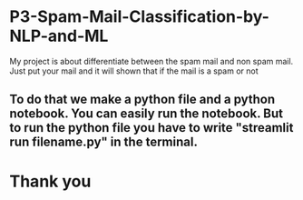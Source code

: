 # P3-Spam-Mail-Classification-by-NLP-and-ML

<p>My project is about differentiate between the spam mail and non spam mail. Just put your mail and it will shown that if the mail is a spam or not </p>

<h2> To do that we make a python file and a python notebook. You can easily run the notebook. But to run the python file you have to write "streamlit run filename.py" in the terminal. </h2>

# Thank you
